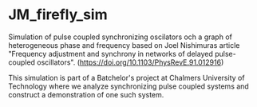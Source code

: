 # JM_firefly_sim
Simulation of pulse coupled synchronizing oscilators och a graph of heterogeneous phase and frequency based on Joel Nishimuras article "Frequency adjustment and synchrony in networks of delayed pulse-coupled oscillators". (https://doi.org/10.1103/PhysRevE.91.012916)

This simulation is part of a Batchelor's project at Chalmers University of Technology where we analyze synchronizing pulse coupled systems and construct a demonstration of one such system.
